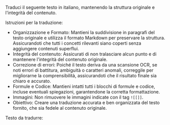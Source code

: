 Traduci il seguente testo in italiano, mantenendo la struttura originale e l'integrità del contenuto.

Istruzioni per la traduzione:
- Organizzazione e Formato: Mantieni la suddivisione in paragrafi del testo originale e utilizza il formato Markdown per preservare la struttura. Assicurandoti che tutti i concetti rilevanti siano coperti senza aggiungere contenuti superflui.
- Integrità del contenuto: Assicurati di non tralasciare alcun punto e di mantenere l'integrità del contenuto originale. 
- Correzione di errori: Poiché il testo deriva da una scansione OCR, se noti errori di battitura, ambiguità o caratteri anomali, correggile per migliorarne la comprensibilità, assicurandoti che il risultato finale sia chiaro e accurato. 
- Formule e Codice: Mantieni intatti tutti i blocchi di formule e codice, incluse eventuali spiegazioni, garantendone la corretta formattazione.
- Immagini: Non rimuovere le immagini indicate con il tag `![[]]`.
- Obiettivo: Creare una traduzione accurata e ben organizzata del testo fornito, che sia fedele al contenuto originale.

Testo da tradurre:
